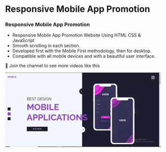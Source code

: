 # Responsive Mobile App Promotion
### Responsive Mobile App Promotion

- Responsive  Mobile App Promotion Website Using HTML CSS & JavaScript
- Smooth scrolling in each section.
- Developed first with the Mobile First methodology, then for desktop.
- Compatible with all mobile devices and with a beautiful user interface.

💙 Join the channel to see more videos like this

![preview img](/preview.png)